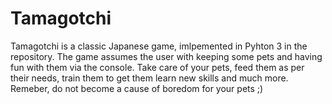 # Tamagotchi
Tamagotchi is a classic Japanese game, imlpemented in Pyhton 3 in the repository.
The game assumes the user with keeping some pets and having fun with them via the console.
Take care of your pets, feed them as per their needs, train them to get them learn new skills and much more.
Remeber, do not become a cause of boredom for your pets ;)
